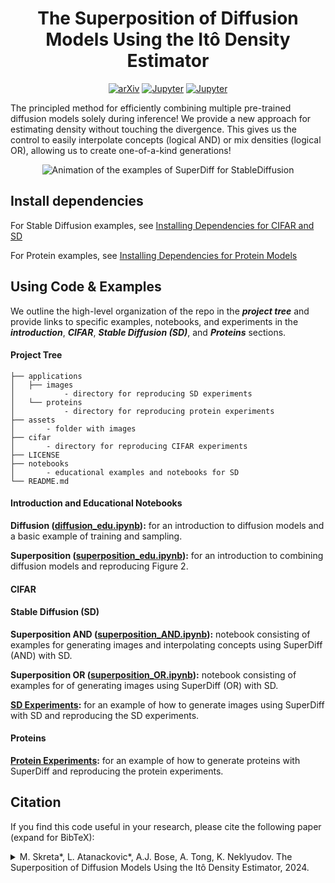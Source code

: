 <h1 align="center">The Superposition of Diffusion Models Using the Itô Density Estimator</h1>

<p align="center">
<a href="https://arxiv.org/abs/2412.17762"><img src="https://img.shields.io/badge/arXiv-b31b1b?style=for-the-badge&logo=arxiv" alt="arXiv"/></a>
<a href="https://colab.research.google.com/drive/1iCEiQUMXmQREjT6pUYQ6QOw1_0EAqa82"><img src="https://img.shields.io/badge/Colab-e37e3d.svg?style=for-the-badge&logo=googlecolab&logoColor=white" alt="Jupyter"/></a>
<a href="https://huggingface.co/superdiff/"><img src="https://img.shields.io/badge/HuggingFace-1f27ca.svg?style=for-the-badge&logo=HuggingFace&logoColor=yellow" alt="Jupyter"/></a>
</p>

The principled method for efficiently combining multiple pre-trained diffusion models solely during inference! We provide a new approach for estimating density without touching the divergence. This gives us the control to easily interpolate concepts (logical AND) or mix densities (logical OR), allowing us to create one-of-a-kind generations!

<p align="center">
<img src="assets/SD_examples.gif" alt="Animation of the examples of SuperDiff for StableDiffusion"/>
</p>

</details>

## Install dependencies

For Stable Diffusion examples, see [Installing Dependencies for CIFAR and SD]()

For Protein examples, see [Installing Dependencies for Protein Models]()

## Using Code & Examples

We outline the high-level organization of the repo in the **_project tree_** and provide links to specific examples, notebooks, and experiments in the **_introduction_**, **_CIFAR_**, **_Stable Diffusion (SD)_**, and **_Proteins_** sections. 

#### Project Tree

```
├── applications
│   ├── images
│           - directory for reproducing SD experiments
│   └── proteins
│           - directory for reproducing protein experiments
├── assets
│       - folder with images
├── cifar
│       - directory for reproducing CIFAR experiments
├── LICENSE
├── notebooks
│       - educational examples and notebooks for SD
└── README.md
```

#### Introduction and Educational Notebooks

**Diffusion ([diffusion_edu.ipynb](/notebooks/diffusion_edu.ipynb)):** for an introduction to diffusion models and a basic example of training and sampling.

**Superposition ([superposition_edu.ipynb](/notebooks/superposition_edu.ipynb)):** for an introduction to combining diffusion models and reproducing  Figure 2.


#### CIFAR

#### Stable Diffusion (SD)

**Superposition AND ([superposition_AND.ipynb](/notebooks/superposition_AND.ipynb)):** notebook consisting of examples for generating images and interpolating concepts using SuperDiff (AND) with SD.

**Superposition OR ([superposition_OR.ipynb](/notebooks/superposition_OR.ipynb)):** notebook consisting of examples for of generating images using SuperDiff (OR) with SD.

**[SD Experiments](/applications/images/README.md):** for an example of how to generate images using SuperDiff with SD and reproducing the SD experiments.

#### Proteins

**[Protein Experiments](/applications/proteins/README.md):** for an example of how to generate proteins with SuperDiff and reproducing the protein experiments.


## Citation

<div align="left">
  
If you find this code useful in your research, please cite the following paper (expand for BibTeX):

<details>
<summary>
M. Skreta*, L. Atanackovic*, A.J. Bose, A. Tong, K. Neklyudov. The Superposition of Diffusion Models Using the Itô Density Estimator, 2024.
</summary>

```bibtex
@article{skreta2024superposition,
  title={The Superposition of Diffusion Models Using the It$\backslash$\^{} o Density Estimator},
  author={Skreta, Marta and Atanackovic, Lazar and Bose, Avishek Joey and Tong, Alexander and Neklyudov, Kirill},
  journal={arXiv preprint arXiv:2412.17762},
  year={2024}
}
```